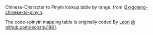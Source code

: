 Chinese-Character to Pinyin lookup table by range, 
from [l2x/golang-chinese-to-pinyin](https://github.com/l2x/golang-chinese-to-pinyin).

The code->pinyin mapping table is originally coded By [Leon @ github.com/leonzhu1981](https://github.com/leonzhu1981).
